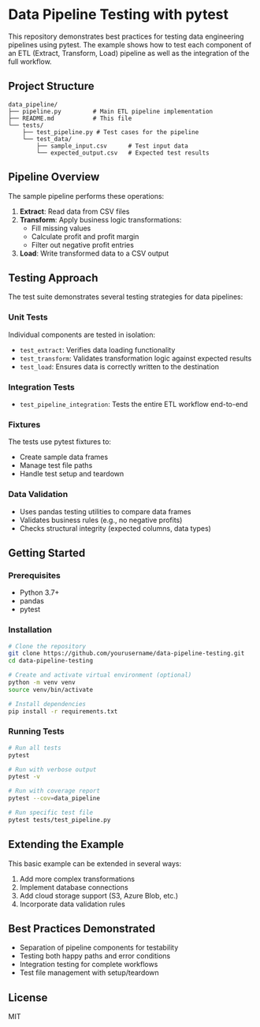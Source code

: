 # Data Pipeline Testing with pytest

This repository demonstrates best practices for testing data engineering pipelines using pytest. The example shows how to test each component of an ETL (Extract, Transform, Load) pipeline as well as the integration of the full workflow.

## Project Structure

```
data_pipeline/
├── pipeline.py         # Main ETL pipeline implementation
├── README.md           # This file
└── tests/
    ├── test_pipeline.py # Test cases for the pipeline
    └── test_data/
        ├── sample_input.csv      # Test input data
        └── expected_output.csv   # Expected test results
```

## Pipeline Overview

The sample pipeline performs these operations:

1. **Extract**: Read data from CSV files
2. **Transform**: Apply business logic transformations:
   - Fill missing values
   - Calculate profit and profit margin
   - Filter out negative profit entries
3. **Load**: Write transformed data to a CSV output

## Testing Approach

The test suite demonstrates several testing strategies for data pipelines:

### Unit Tests

Individual components are tested in isolation:
- `test_extract`: Verifies data loading functionality
- `test_transform`: Validates transformation logic against expected results
- `test_load`: Ensures data is correctly written to the destination

### Integration Tests

- `test_pipeline_integration`: Tests the entire ETL workflow end-to-end

### Fixtures

The tests use pytest fixtures to:
- Create sample data frames
- Manage test file paths
- Handle test setup and teardown

### Data Validation

- Uses pandas testing utilities to compare data frames
- Validates business rules (e.g., no negative profits)
- Checks structural integrity (expected columns, data types)

## Getting Started

### Prerequisites

- Python 3.7+
- pandas
- pytest

### Installation

```bash
# Clone the repository
git clone https://github.com/yourusername/data-pipeline-testing.git
cd data-pipeline-testing

# Create and activate virtual environment (optional)
python -m venv venv
source venv/bin/activate 

# Install dependencies
pip install -r requirements.txt
```

### Running Tests

```bash
# Run all tests
pytest

# Run with verbose output
pytest -v

# Run with coverage report
pytest --cov=data_pipeline

# Run specific test file
pytest tests/test_pipeline.py
```

## Extending the Example

This basic example can be extended in several ways:

1. Add more complex transformations
2. Implement database connections
3. Add cloud storage support (S3, Azure Blob, etc.)
4. Incorporate data validation rules

## Best Practices Demonstrated

- Separation of pipeline components for testability
- Testing both happy paths and error conditions
- Integration testing for complete workflows
- Test file management with setup/teardown

## License

MIT

